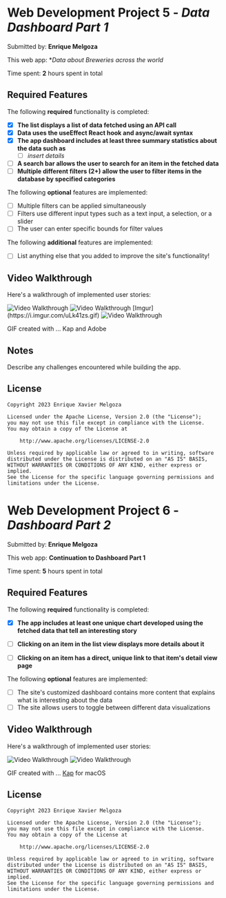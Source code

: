 # Web Development Project 5 - *Data Dashboard Part 1*

Submitted by: **Enrique Melgoza**

This web app: **Data about Breweries across the world*

Time spent: **2** hours spent in total

## Required Features

The following **required** functionality is completed:

- [x] **The list displays a list of data fetched using an API call**
- [x] **Data uses the useEffect React hook and async/await syntax**
- [x] **The app dashboard includes at least three summary statistics about the data such as**
  - [ ] *insert details*
- [ ] **A search bar allows the user to search for an item in the fetched data**
- [ ] **Multiple different filters (2+) allow the user to filter items in the database by specified categories**

The following **optional** features are implemented:

- [ ] Multiple filters can be applied simultaneously
- [ ] Filters use different input types such as a text input, a selection, or a slider
- [ ] The user can enter specific bounds for filter values

The following **additional** features are implemented:

* [ ] List anything else that you added to improve the site's functionality!

## Video Walkthrough

Here's a walkthrough of implemented user stories:

<img src='https://i.imgur.com/0SsY0Qb.gif' title='Video Walkthrough' width='' alt='Video Walkthrough' />
<img src='https://i.imgur.com/54Ot4UF.gif' title='Video Walkthrough' width='' alt='Video Walkthrough' />
[Imgur](https://i.imgur.com/uLk41zs.gif)
<img src='https://i.imgur.com/uLk41zs.gif' title='Video Walkthrough' width='' alt='Video Walkthrough' />

<!-- Replace this with whatever GIF tool you used! -->
GIF created with ...
Kap and Adobe  
<!-- Recommended tools:
[Kap](https://getkap.co/) for macOS
[ScreenToGif](https://www.screentogif.com/) for Windows
[peek](https://github.com/phw/peek) for Linux. -->

## Notes

Describe any challenges encountered while building the app.

## License

    Copyright 2023 Enrique Xavier Melgoza

    Licensed under the Apache License, Version 2.0 (the "License");
    you may not use this file except in compliance with the License.
    You may obtain a copy of the License at

        http://www.apache.org/licenses/LICENSE-2.0

    Unless required by applicable law or agreed to in writing, software
    distributed under the License is distributed on an "AS IS" BASIS,
    WITHOUT WARRANTIES OR CONDITIONS OF ANY KIND, either express or implied.
    See the License for the specific language governing permissions and
    limitations under the License.


# Web Development Project 6 - *Dashboard Part 2*

 Submitted by: **Enrique Melgoza**

 This web app: **Continuation to Dashboard Part 1**

 Time spent: **5** hours spent in total

 ## Required Features

  The following **required** functionality is completed:
 
  - [x] **The app includes at least one unique chart developed using the fetched data that tell an interesting story**
  - [ ] **Clicking on an item in the list view displays more details about it**
  - [ ] **Clicking on an item has a direct, unique link to that item's detail view page**
 
 
  The following **optional** features are implemented:
  - [ ] The site's customized dashboard contains more content that explains what is interesting about the data
  - [ ] The site allows users to toggle between different data visualizations
 ## Video Walkthrough
 
 Here's a walkthrough of implemented user stories:
 
  <img src='https://i.imgur.com/FvHM9QJ.gif' title='Video Walkthrough' width='' alt='Video Walkthrough' />
  <img src='https://i.imgur.com/qtFxOpS.gif' title='Video Walkthrough' width='' alt='Video Walkthrough' />
 
  <!-- Replace this with whatever GIF tool you used! -->
  GIF created with ...
  [Kap](https://getkap.co/) for macOS
 ## License

    Copyright 2023 Enrique Xavier Melgoza

    Licensed under the Apache License, Version 2.0 (the "License");
    you may not use this file except in compliance with the License.
    You may obtain a copy of the License at

        http://www.apache.org/licenses/LICENSE-2.0

    Unless required by applicable law or agreed to in writing, software
    distributed under the License is distributed on an "AS IS" BASIS,
    WITHOUT WARRANTIES OR CONDITIONS OF ANY KIND, either express or implied.
    See the License for the specific language governing permissions and
    limitations under the License.